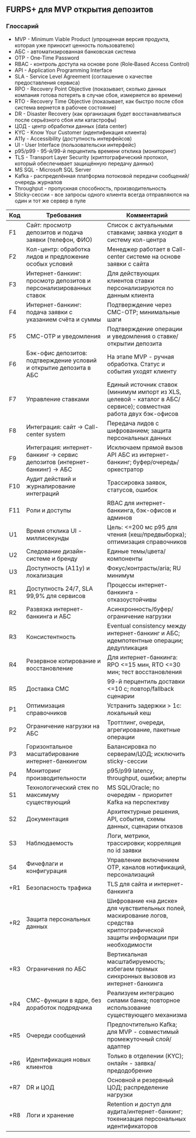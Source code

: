 ## FURPS+ для MVP открытия депозитов

### Глоссарий

- MVP - Minimum Viable Product (упрощенная версия продукта, которая уже приносит ценность пользователю)
- АБС - автоматизированная банковская система
- OTP - One‑Time Password
- RBAC - контроль доступа на основе роле (Role‑Based Access Control)
- API - Application Programming Interface
- SLA - Service Level Agreement (соглашение о качестве предоставления сервиса)
- RPO - Recovery Point Objective (показывает, сколько данных компания готова потерять в случае сбоя, измеряется во времени)
- RTO - Recovery Time Objective (показывает, как быстро после сбоя система вернется в рабочее состояние)
- DR - Disaster Recovery (как организация будет восстанавливаться после серьёзного сбоя или катастрофы)
- ЦОД - центр обработки данных (data center)
- KYC - Know Your Customer (идентификация клиента)
- A11y - Accessibility (доступность интерфейсов)
- UI - User Interface (пользовательски интерфейс)
- p95/p99 - 95-й/99-й перцентиль времени отклика (мониторинг)
- TLS - Transport Layer Security (криптографический протокол, который обеспечивает защищённую передачу данных)
- MS SQL - Microsoft SQL Server
- Kafka - распределённая платформа потоковой передачи сообщений/очередь журналов
- Throughput - пропускная способность, производительность
- Sticky-сессии - все запросы одного клиента всегда отправляются на один и тот же сервер в пуле

| Код | Требования                                                                 | Комментарий                                                                                                                        |
| --- | -------------------------------------------------------------------------- | ---------------------------------------------------------------------------------------------------------------------------------- |
| F1  | Сайт: просмотр депозитов и подача заявки (телефон, ФИО)                    | Список с актуальными ставками; заявка уходит в систему кол-центра                                                                  |
| F2  | Кол-центр: обработка лидов и предложение особых условий                    | Менеджер работает в Call-center системе на основе заявки с сайта                                                                   |
| F3  | Интернет-банкинг: просмотр депозитов и персонализированных ставок          | Для действующих клиентов ставки персонализируются по данным клиента                                                                |
| F4  | Интернет-банкинг: подача заявки с указанием счёта и суммы                  | Подтверждение через СМС-OTP; минимальные шаги                                                                                      |
| F5  | СМС-OTP и уведомления                                                      | Подтверждение операции и уведомления о ставке/открытии депозита                                                                    |
| F6  | Бэк-офис депозитов: подтверждение условий и открытие депозита в АБС        | На этапе MVP - ручная обработка. Cтатус и события уходят клиенту                                                                   |
| F7  | Управление ставками                                                        | Единый источник ставок (минимум импорт из XLS, целевой - каталог в АБС/сервисе); совместная работа двух бэк-офисов                 |
| F8  | Интеграция: сайт -> Call-center system                                     | Передача лидов с шифрованием; защита персональных данных                                                                           |
| F9  | Интеграция: интернет-банкинг -> сервис депозитов (интернет-банкинг) -> АБС | Исключаем прямой вызов API АБС из интернет-банкинг; буфер/очередь/оркестратор                                                      |
| F10 | Аудит действий и журналирование интеграций                                 | Трассировка заявок, статусов, ошибок                                                                                               |
| F11 | Роли и доступы                                                             | RBAC для интернет-банкинга, бэк-офисов и админов                                                                                   |
| U1  | Время отклика UI - миллисекунды                                            | Цель: <=200 мс p95 для чтения (кеш/предвыборка); оптимизация справочников                                                          |
| U2  | Следование дизайн-системе и бренду                                         | Единые темы/цвета/компоненты                                                                                                       |
| U3  | Доступность (A11y) и локализация                                           | Фокус/контрасты/aria; RU минимум                                                                                                   |
| R1  | Доступность 24/7, SLA 99,9% для сервисов                                   | Процессы интернет-банкинга - отказоустойчивы                                                                                       |
| R2  | Развязка интернет-банкинга и АБС                                           | Асинхронность/буфер/ограничение нагрузки                                                                                           |
| R3  | Консистентность                                                            | Eventual consistency между интернет-банкинг и АБС; идемпотентные операции; дедупликация                                            |
| R4  | Резервное копирование и восстановление                                     | Для интернет-банкинга: RPO <=15 мин, RTO <=30 мин; тест восстановления                                                             |
| R5  | Доставка СМС                                                               | 99-й перцентиль доставки <=10 с; повтор/fallback сценарии                                                                          |
| P1  | Оптимизация справочников                                                   | Устранить задержки > 1с: локальный кеш                                                                                             |
| P2  | Ограничение нагрузки на АБС                                                | Троттлинг, очереди, агрегирование, пакетные операции                                                                               |
| P3  | Горизонтальное масштабирование интернет-банкингом                          | Балансировка по серверам/ЦОД; исключить sticky-сессии                                                                              |
| P4  | Мониторинг производительности                                              | p95/p99 latency, throughput, ошибки; алерты                                                                                        |
| S1  | Технологический стек по максимуму существующий                             | MS SQL/Oracle; по очередям - приоритет Kafka на перспективу                                                                        |
| S2  | Документация                                                               | Архитектурные решения, API, события, схемы данных, сценарии отказов                                                                |
| S3  | Наблюдаемость                                                              | Логи, метрики, трассировки; корреляция по id заявки                                                                                |
| S4  | Фичефлаги и конфигурация                                                   | Управление включением OTP, каналов нотификаций, персонализаций                                                                     |
| +R1 | Безопасность трафика                                                       | TLS для сайта и интернет-банкинга                                                                                                  |
| +R2 | Защита персональных данных                                                 | Шифрование «на диске» для чувствительных полей, маскирование логов, средства криптографической защиты информации при необходимости |
| +R3 | Ограничения по АБС                                                         | Вертикальная масштабируемость; избегаем прямых синхронных вызовов из интернет-банкинга                                             |
| +R4 | СМС-функции в ядре, без доработок подрядчика                               | Реализуем интеграцию силами банка; повторное использование существующего механизма                                                 |
| +R5 | Очереди сообщений                                                          | Предпочтительно Kafka; для MVP - совместимый промежуточный слой/адаптер                                                            |
| +R6 | Идентификация новых клиентов                                               | Только в отделении (KYC); онлайн - заявка/предодобрение                                                                            |
| +R7 | DR и ЦОД                                                                   | Основной и резервный ЦОД; распределение нагрузки                                                                                   |
| +R8 | Логи и хранение                                                            | Retention и доступ для аудита/интернет-банкинг; токенизация персональных идентификаторов                                           |
